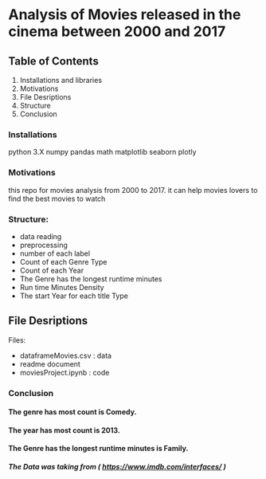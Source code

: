 # Analysis of Movies released in the cinema between 2000 and 2017

## Table of Contents
1. Installations and libraries
2. Motivations
3. File Desriptions
4. Structure
5. Conclusion

### Installations
python 3.X
numpy
pandas
math
matplotlib
seaborn
plotly

### Motivations
this repo for movies analysis from 2000 to 2017. it can help movies lovers to find the best movies to watch

### Structure:
- data reading
- preprocessing
- number of each label
- Count of each Genre Type
- Count of each Year
- The Genre has the longest runtime minutes
- Run time Minutes Density
- The start Year for each title Type


## File Desriptions
Files:
- dataframeMovies.csv : data
- readme document
- moviesProject.ipynb : code

### Conclusion

#### The genre has most count is Comedy.

#### The year has most count is 2013.

#### The Genre has the longest runtime minutes is Family.

##### The Data was taking from ( https://www.imdb.com/interfaces/ )
